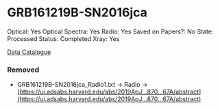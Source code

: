 # GRB161219B-SN2016jca

Optical: Yes
Optical Spectra: Yes
Radio: Yes
Saved on Papers?: No
State: Processed
Status: Completed
Xray: Yes

[Data Catalogue](GRB161219B-SN2016jca%20217d6463c3de41c1a6156616b2e92ca7/Data%20Catalogue%2079ef07f27f7e4083b8108305d96eb77d.md)

### Removed

- GRB161219B-SN2016jca_Radio1.txt → Radio → [https://ui.adsabs.harvard.edu/abs/2019ApJ...870...67A/abstract](https://ui.adsabs.harvard.edu/abs/2019ApJ...870...67A/abstract)